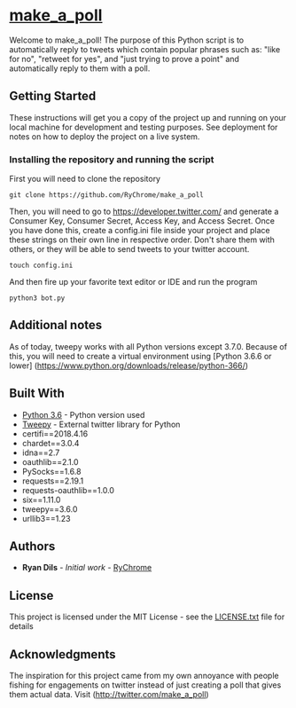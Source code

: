 # [make_a_poll](https://www.twitter.com/make_a_poll)

Welcome to make_a_poll! The purpose of this Python script is to automatically reply to tweets which contain popular phrases such as: "like for no", "retweet for yes", and "just trying to prove a point" and automatically reply to them with a poll. 

## Getting Started

These instructions will get you a copy of the project up and running on your local machine for development and testing purposes. See deployment for notes on how to deploy the project on a live system.

### Installing the repository and running the script

First you will need to clone the repository

```
git clone https://github.com/RyChrome/make_a_poll
```

Then, you will need to go to https://developer.twitter.com/ and generate a Consumer Key, Consumer Secret, Access Key, and Access Secret. Once you have done this, create a config.ini file inside your project and place these strings on their own line in respective order. Don't share them with others, or they will be able to send tweets to your twitter account.

```
touch config.ini
```

And then fire up your favorite text editor or IDE and run the program

```
python3 bot.py
```

## Additional notes

As of today, tweepy works with all Python versions except 3.7.0. Because of this, you will need to create a virtual environment using [Python 3.6.6 or lower] (https://www.python.org/downloads/release/python-366/)

## Built With

* [Python 3.6](https://docs.python.org/3.6/) - Python version used
* [Tweepy](http://tweepy.readthedocs.io/en/v3.6.0/) - External twitter library for Python
* certifi==2018.4.16
* chardet==3.0.4
* idna==2.7
* oauthlib==2.1.0
* PySocks==1.6.8
* requests==2.19.1
* requests-oauthlib==1.0.0
* six==1.11.0
* tweepy==3.6.0
* urllib3==1.23

## Authors

* **Ryan Dils** - *Initial work* - [RyChrome](https://github.com/rychrome)

## License

This project is licensed under the MIT License - see the [LICENSE.txt](LICENSE.txt) file for details

## Acknowledgments

The inspiration for this project came from my own annoyance with people fishing for engagements on twitter instead of just creating a poll that gives them actual data. Visit (http://twitter.com/make_a_poll)
